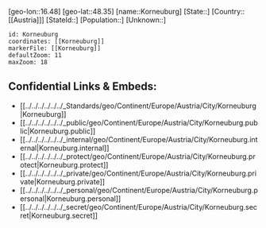 ﻿---
location: [48.35,16.48]
mapzoom: [7,12] 
mapmarker: city 
type: City
tags:
- geo/City


SpocWebEntityId: 31577
isDeleted: false
confidential: public

---
[geo-lon::16.48]
[geo-lat::48.35]
[name::Korneuburg]
[State::]
[Country::[[Austria]]]
[StateId::]
[Population::]
[Unknown::]


```leaflet
id: Korneuburg
coordinates: [[Korneuburg]]
markerFile: [[Korneuburg]]
defaultZoom: 11 
maxZoom: 18
```


## Confidential Links & Embeds: 
- [[../../../../../../_Standards/geo/Continent/Europe/Austria/City/Korneuburg|Korneuburg]] 
- [[../../../../../../_public/geo/Continent/Europe/Austria/City/Korneuburg.public|Korneuburg.public]] 
- [[../../../../../../_internal/geo/Continent/Europe/Austria/City/Korneuburg.internal|Korneuburg.internal]] 
- [[../../../../../../_protect/geo/Continent/Europe/Austria/City/Korneuburg.protect|Korneuburg.protect]] 
- [[../../../../../../_private/geo/Continent/Europe/Austria/City/Korneuburg.private|Korneuburg.private]] 
- [[../../../../../../_personal/geo/Continent/Europe/Austria/City/Korneuburg.personal|Korneuburg.personal]] 
- [[../../../../../../_secret/geo/Continent/Europe/Austria/City/Korneuburg.secret|Korneuburg.secret]] 
